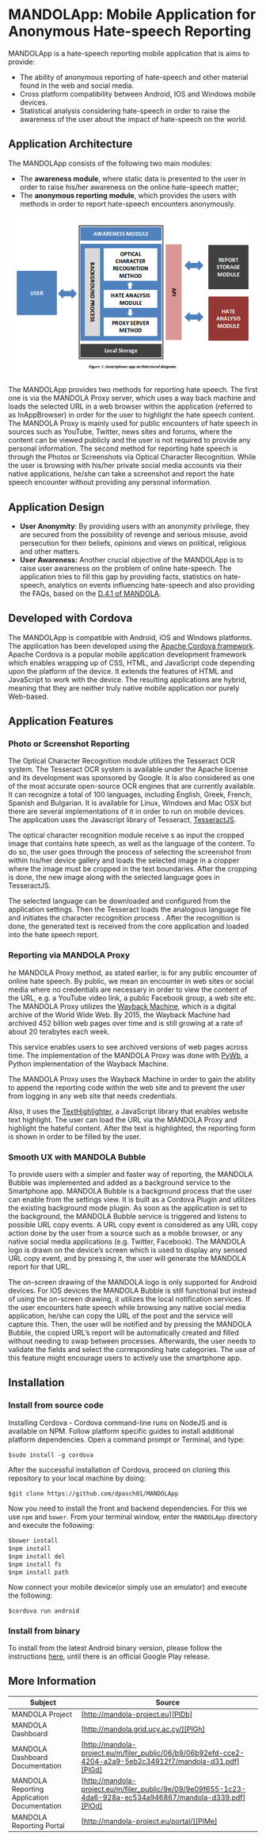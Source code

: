 # MANDOLApp: Mobile Application for Anonymous Hate-speech Reporting 

MANDOLApp is a hate-speech reporting mobile application that is aims to provide:

  - The ability of anonymous reporting of hate-speech and other material found in the web and social media.
  - Cross platform compatibility between Android, IOS and Windows mobile devices.
  - Statistical analysis considering hate-speech in order to raise the awareness of the user about the impact of hate-speech on the world.

## Application Architecture

The MANDOLApp consists of the following two main modules:
- The **awareness module**, where static data is presented to the user in order to raise his/her awareness on the online hate-speech matter;
- The **anonymous reporting module**, which provides the users with methods in order to report hate-speech encounters anonymously.

![MANDOLApp Architectural Diagram](./mandolapp-architecture.png "MANDOLApp Architectural Diagram")

The MANDOLApp provides two methods for reporting hate speech. The first one is via the MANDOLA Proxy server, which uses a way back machine and loads the selected URL in a web browser within the application (referred to as InAppBrowser) in order for the user to highlight the hate speech content. The MANDOLA Proxy is mainly used  for public encounters of hate speech in sources such as YouTube, Twitter, news sites and forums, where the content can be viewed publicly and the user is not required to provide any personal information. The second method for reporting hate speech is through the Photos or Screenshots via Optical Character Recognition. While the user is browsing with his/her private social media accounts via their native applications, he/she can take a screenshot and report the hate speech encounter without providing any personal information.

## Application Design
- **User Anonymity**: By providing users with an anonymity privilege, they are secured from the possibility of revenge and serious misuse, avoid persecution for their beliefs, opinions and views on political, religious and other matters. 
- **User Awareness:** Another crucial objective of the MANDOLApp is to raise user awareness on the problem of online hate-speech. The application tries to fill this gap by providing facts, statistics on hate-speech, analytics on events influencing hate-speech and also providing the FAQs, based on the [D.4.1 of MANDOLA](http://mandola-project.eu/m/filer_public/1a/af/1aaf50d3-8a38-40f4-b299-9c343f16cea1/mandola-d41.pdf).

## Developed with Cordova
The MANDOLApp is compatible with Android, iOS and Windows platforms. The application has been developed using the [Apache Cordova framework](https://cordova.apache.org/). Apache Cordova is a popular mobile application development framework which enables wrapping up of CSS, HTML, and JavaScript code depending upon the platform of the device. It extends the features of HTML and JavaScript to work with the device. The resulting applications are hybrid, meaning that they are neither truly native mobile application nor purely Web-based.

## Application Features
### Photo or Screenshot Reporting
The Optical Character Recognition module utilizes the Tesseract OCR system. The Tesseract OCR system is available under the Apache license and its development was sponsored by Google. It is also considered as one of the most accurate open-source OCR engines that are currently available. It can recognize a total of 100 languages, including English, Greek, French, Spanish and Bulgarian. It is available for Linux, Windows and Mac OSX but there are several implementations of it in order to run on mobile devices. The application uses the Javascript library of Tesseract, [TesseractJS](http://tesseract.projectnaptha.com/).

The optical character recognition module receive s as input the cropped image that contains hate speech, as well as the language of the content. To do so, the user goes through the process of selecting the screenshot from within his/her device gallery and loads the selected image in a cropper where the image must be cropped in the text boundaries. After the cropping is done, the new image along with the selected language goes in TesseractJS.

The selected language can be downloaded and configured from the application settings. Then the Tesseract loads the analogous language file and initiates the character recognition process . After the recognition is done, the generated text is received from the core application and loaded into the hate speech report.

### Reporting via MANDOLA Proxy
he MANDOLA Proxy method, as stated earlier, is for any public encounter of online hate speech. By public, we mean an encounter in web sites or social media where no credentials are necessary in order to view the content of the URL, e.g. a YouTube video link, a public Facebook group, a web site etc. The MANDOLA Proxy utilizes the [Wayback Machine](http://web.archive.org/), which is a digital archive of the World Wide Web.
By 2015, the Wayback Machine had archived 452 billion web pages over time and is still growing at a rate of about 20 terabytes each week.

This service enables users to see archived versions of web pages across time. The implementation of the MANDOLA Proxy was done with [PyWb](https://github.com/webrecorder/pywb), a Python implementation of the Wayback Machine.

The MANDOLA Proxy uses the Wayback Machine in order to gain the ability to append the reporting code within the web site and to prevent the user from logging in any web site that needs credentials.

Also, it uses the [TextHighlighter](http://mir3z.github.io/texthighlighter/), a JavaScript library that enables website text highlight. The user can load the URL via the MANDOLA Proxy and highlight the hateful content. After the text is highlighted,
the reporting form is shown in order to be filled by the user.

### Smooth UX with MANDOLA Bubble 
To provide users with a simpler and faster way of reporting, the MANDOLA Bubble was implemented and added as a background service to the Smartphone app. MANDOLA Bubble is a background
process that the user can enable from the settings view. It is built as a Cordova Plugin and utilizes the existing background mode plugin. As soon as the application is set to the background, the MANDOLA Bubble service is triggered and listens to possible URL copy events. A URL copy event is considered as any URL copy action done by the user from a source such as a mobile browser, or any native social media applications (e.g. Twitter, Facebook). The MANDOLA logo is drawn on the device’s screen which is used to display any sensed URL copy event, and by pressing it, the user will generate the MANDOLA report for that URL.

The on-screen drawing of the MANDOLA logo is only supported for
Android devices. For IOS devices the MANDOLA Bubble is still functional but instead of using the on-screen drawing, it utilizes the local notification services. If the user encounters hate speech while browsing any native social media application, he/she can copy the URL of the post and the service will capture this. Then, the user will be notified and by pressing the MANDOLA Bubble, the copied URL’s report will be automatically created and filled without needing to swap between processes. Afterwards, the user needs to validate the fields and select the corresponding hate categories. The use of this feature might encourage users to actively use the smartphone app.

## Installation
### Install from source code
Installing Cordova - Cordova command-line runs on NodeJS and is available on NPM. Follow platform specific guides to install additional platform dependencies. Open a command prompt or Terminal, and type:
```
$sudo install -g cordova
```
After the successful installation of Cordova, proceed on cloning this repository to your local machine by doing:
```
$git clone https://github.com/dpasch01/MANDOLApp
```
Now you need to install the front and backend dependencies. For this we use ``npm`` and ``bower``. From your terminal window, enter the ``MANDOLApp`` directory and execute the following:
```
$bower install
$npm install
$npm install del
$npm install fs
$npm install path
```
Now connect your mobile device(or simply use an emulator) and execute the following:
```
$cordova run android
```
### Install from binary
To install from the latest Android binary version, please follow the instructions [here](http://mandola.grid.ucy.ac.cy/~mandola/mandolapp/), until there is an official Google Play release.

## More Information
| Subject | Source |
| ------ | ------ |
| MANDOLA Project | [http://mandola-project.eu][PlDb] |
| MANDOLA Dashboard | [http://mandola.grid.ucy.ac.cy/][PlGh] |
| MANDOLA Dashboard Documentation | [http://mandola-project.eu/m/filer_public/06/b9/06b92efd-cce2-4204-a2a9-5eb2c34912f7/mandola-d31.pdf][PlGd] |
| MANDOLA Reporting Application Documentation | [http://mandola-project.eu/m/filer_public/9e/09/9e09f655-1c23-4da6-928a-ec534a946867/mandola-d339.pdf][PlOd] |
| MANDOLA Reporting Portal | [http://mandola-project.eu/portal/][PlMe]

